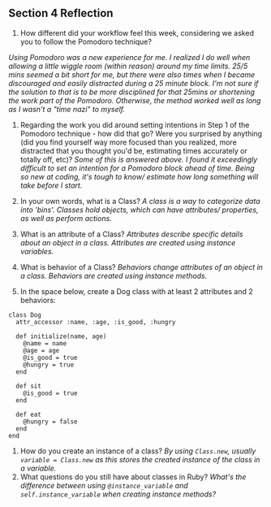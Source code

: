 ## Section 4 Reflection

1. How different did your workflow feel this week, considering we asked you to follow the Pomodoro technique?

*Using Pomodoro was a new experience for me. I realized I do well when allowing a little wiggle room (within reason) around my time limits. 25/5 mins seemed a bit short for me, but there were also times when I became discouraged and easily distracted during a 25 minute block. I'm not sure if the solution to that is to be more disciplined for that 25mins or shortening the work part of the Pomodoro. Otherwise, the method worked well as long as I wasn't a "time nazi" to myself.*

1. Regarding the work you did around setting intentions in Step 1 of the Pomodoro technique - how did that go? Were you surprised by anything (did you find yourself way more focused than you realized, more distracted that you thought you'd be, estimating times accurately or totally off, etc)?
*Some of this is answered above. I found it exceedingly difficult to set an intention for a Pomodoro block ahead of time. Being so new at coding, it's tough to know/ estimate how long something will take before I start.*

1. In your own words, what is a Class?
*A class is a way to categorize data into 'bins'. Classes hold objects, which can have attributes/ properties, as well as perform actions.*
1. What is an attribute of a Class?
*Attributes describe specific details about an object in a class. Attributes are created using instance variables.*
1. What is behavior of a Class?
*Behaviors change attributes of an object in a class. Behaviors are created using instance methods.*
1. In the space below, create a Dog class with at least 2 attributes and 2 behaviors:
```
class Dog
  attr_accessor :name, :age, :is_good, :hungry

  def initialize(name, age)
    @name = name
    @age = age
    @is_good = true
    @hungry = true
  end

  def sit
    @is_good = true
  end

  def eat
    @hungry = false
  end
end
```
1. How do you create an instance of a class?
*By using `Class.new`, usually `variable = Class.new` as this stores the created instance of the class in a variable.*
1. What questions do you still have about classes in Ruby?
*What's the difference between using `@instance_variable` and `self.instance_variable` when creating instance methods?*
